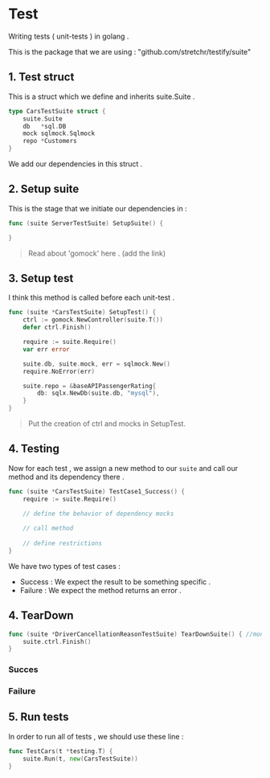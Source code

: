 # Test

Writing tests ( unit-tests ) in golang . 

This is the package that we are using : "github.com/stretchr/testify/suite"

## 1. Test struct

This is a struct which we define and inherits suite.Suite . 

```go
type CarsTestSuite struct {
	suite.Suite
	db   *sql.DB
	mock sqlmock.Sqlmock
	repo *Customers
}
```

We add our dependencies in this struct .

## 2. Setup suite

This is the stage that we initiate our dependencies in :

```go
func (suite ServerTestSuite) SetupSuite() {

}
```

> Read about 'gomock' here . (add the link)

## 3. Setup test

I think this method is called before each unit-test . 

```go
func (suite *CarsTestSuite) SetupTest() {
	ctrl := gomock.NewController(suite.T())
	defer ctrl.Finish()

	require := suite.Require()
	var err error

	suite.db, suite.mock, err = sqlmock.New()
	require.NoError(err)

	suite.repo = &baseAPIPassengerRating{
		db: sqlx.NewDb(suite.db, "mysql"),
	}
}

```

> Put the creation of ctrl and mocks in SetupTest.

## 4. Testing

Now for each test , we assign a new method to our `suite` and call our method and its dependency there . 

```go
func (suite *CarsTestSuite) TestCase1_Success() {
	require := suite.Require()

	// define the behavior of dependency mocks
	
	// call method 
	
	// define restrictions
}
```

We have two types of test cases : 
* Success : We expect the result to be something specific . 
* Failure : We expect the method returns an error .

## 4. TearDown

```go
func (suite *DriverCancellationReasonTestSuite) TearDownSuite() { //monkey.UnpatchAll()
	suite.ctrl.Finish()
}
```

### Succes

### Failure

## 5. Run tests
In order to run all of tests , we should use these line : 
```go
func TestCars(t *testing.T) {
	suite.Run(t, new(CarsTestSuite))
}
```
